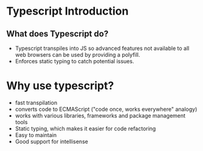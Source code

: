# Typescript Introduction

## What does Typescript do?
- Typescript transpiles into JS so advanced features not available to all web browsers can be used by providing a polyfill.
- Enforces static typing to catch potential issues.

# Why use typescript?
- fast transpilation
- converts code to ECMAScript ("code once, works everywhere" analogy)
- works with various libraries, frameworks and package management tools
- Static typing, which makes it easier for code refactoring
- Easy to maintain
- Good support for intellisense

